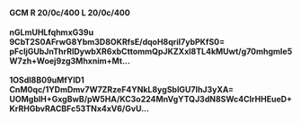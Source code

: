 #### GCM R 20/0c/400 L 20/0c/400
**nGLmUHLfqhmxG39u**<br/>**9CbT2S0AFrwG8Ybm3D8OKRfsE/dqoH8qriI7ybPKfS0=**<br/>**pFcljGUbJnThrRlDywbXR6xbCttommQpJKZXxl8TL4kMUwt/g70mhgmIe5W7zh+Woej9zg3Mhxnim+Mt...**<br/><br/>
**1OSdl8B09uMfYlD1**<br/>**CnM0qc/1YDmDmv7W7ZRzeF4YNkL8ygSbIGU7IhJ3yXA=**<br/>**UOMgblH+GxgBwB/pW5HA/KC3o224MnVgYTQJ3dN8SWc4ClrHHEueD+KrRHGbvRACBFc53TNx4xV6/GvU...**